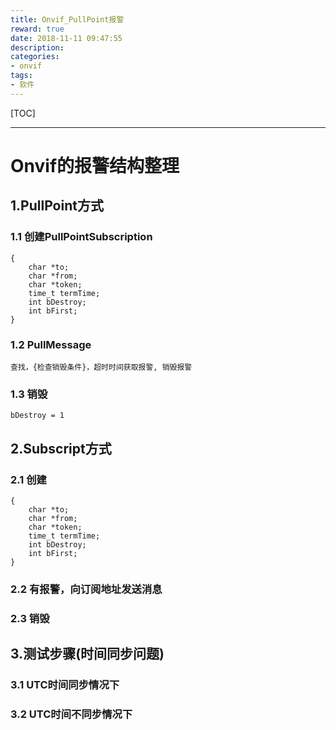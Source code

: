 ```yaml
---
title: Onvif_PullPoint报警
reward: true
date: 2018-11-11 09:47:55
description:
categories:
- onvif
tags:
- 软件
---
```

[TOC]

---

# Onvif的报警结构整理

## 1.PullPoint方式
### 1.1 创建PullPointSubscription
    {
        char *to;
        char *from;
        char *token;
        time_t termTime;
        int bDestroy;
        int bFirst;
    }
### 1.2 PullMessage
    查找，{检查销毁条件}，超时时间获取报警, 销毁报警
### 1.3 销毁
    bDestroy = 1

## 2.Subscript方式
### 2.1 创建
    {
        char *to;
        char *from;
        char *token;
        time_t termTime;
        int bDestroy;
        int bFirst;
    }    
### 2.2 有报警，向订阅地址发送消息 
### 2.3 销毁

## 3.测试步骤(时间同步问题)
### 3.1 UTC时间同步情况下
### 3.2 UTC时间不同步情况下